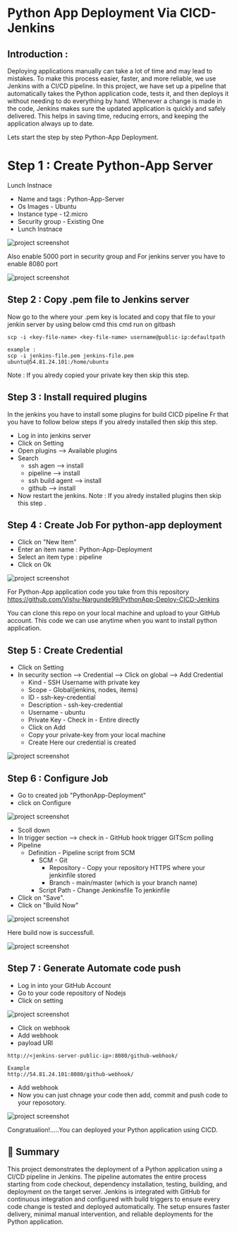 # Python App Deployment Via CICD-Jenkins

## Introduction :
Deploying applications manually can take a lot of time and may lead to mistakes. To make this process easier, faster, and more reliable, we use Jenkins with a CI/CD pipeline. In this project, we have set up a pipeline that automatically takes the Python application code, tests it, and then deploys it without needing to do everything by hand. Whenever a change is made in the code, Jenkins makes sure the updated application is quickly and safely delivered. This helps in saving time, reducing errors, and keeping the application always up to date.

Lets start the step by step Python-App Deployment.

# Step 1 : Create Python-App Server
Lunch Instnace

- Name and tags : Python-App-Server
- Os Images - Ubuntu
- Instance type - t2.micro
- Security group - Existing One
- Lunch Instnace

![project screenshot](/Images/server.PNG)

Also enable 5000 port in security group and For jenkins server you have to enable 8080 port

![project screenshot](/Images/Sg.PNG)

## Step 2 : Copy .pem file to Jenkins server
Now go to the where your .pem key is located and copy that file to your jenkin server by using below cmd this cmd run on gitbash
```
scp -i <key-file-name> <key-file-name> username@public-ip:defaultpath

example :
scp -i jenkins-file.pem jenkins-file.pem ubuntu@54.81.24.101:/home/ubuntu
```
Note : If you alredy copied your private key then skip this step.
## Step 3 : Install required plugins
In the jenkins you have to install some plugins for build CICD pipeline Fr that you have to follow below steps if you alredy installed then skip this step. 

- Log in into jenkins server
- Click on Setting
- Open plugins --> Available plugins
- Search
    - ssh agen --> install
    - pipeline --> install
    - ssh build agent --> install
    - github --> install
- Now restart the jenkins.
Note : If you alredy installed plugins then skip this step .

## Step 4 : Create Job For python-app deployment
- Click on "New Item"
- Enter an item name : Python-App-Deployment
- Select an item type : pipeline
- Click on Ok

![project screenshot](/Images/job.png)

For Python-App application code you take from this repository https://github.com/Vishu-Nargunde99/PythonApp-Deploy-CICD-Jenkins 

You can clone this repo on your local machine and upload to your GitHub account. This code we can use anytime when you want to install python application.

## Step 5 : Create Credential 
- Click on Setting
- In security section --> Credential --> Click on global --> Add Credential
    - Kind - SSH Username with private key
    - Scope - Global(jenkins, nodes, items)
    - ID - ssh-key-credential
    - Description - ssh-key-credential
    - Username - ubuntu
    - Private Key - Check in - Entire directly
    - Click on Add
    - Copy your private-key from your local machine
    - Create 
Here our credential is created

![project screenshot](/Images/credential.PNG)

## Step 6 : Configure Job
- Go to created job "PythonApp-Deployment"
- click on Configure

![project screenshot](/Images/configire.png)

- Scoll down
- In trigger section --> check in - GitHub hook trigger GITScm polling
- Pipeline
    - Definition - Pipeline script from SCM
        - SCM - Git
            - Repository - Copy your repository HTTPS where your jenkinfile stored
            - Branch - main/master (which is your branch name)
        - Script Path - Change Jenkinsfile To jenkinfile
- Click on "Save".
- Click on "Build Now"

![project screenshot](/Images/build%20succ.PNG)

Here build now is successfull.

![project screenshot](/Images/output.PNG)

## Step 7 : Generate Automate code push
- Log in into your GitHub Account
- Go to your code repository of Nodejs
- Click on setting

![project screenshot](/Images/webhook.png)

- Click on webhook
- Add webhook
- payload URl
```
http://<jenkins-server-public-ip>:8080/github-webhook/

Example
http://54.81.24.101:8080/github-webhook/
```
- Add webhook
- Now you can just chnage your code then add, commit and push code to your reposotory.

![project screenshot](/Images/final%20outpur.PNG)

Congratualion!.....You can deployed your Python application using CICD.

## 📄 Summary
This project demonstrates the deployment of a Python application using a CI/CD pipeline in Jenkins. The pipeline automates the entire process starting from code checkout, dependency installation, testing, building, and deployment on the target server. Jenkins is integrated with GitHub for continuous integration and configured with build triggers to ensure every code change is tested and deployed automatically. The setup ensures faster delivery, minimal manual intervention, and reliable deployments for the Python application.













